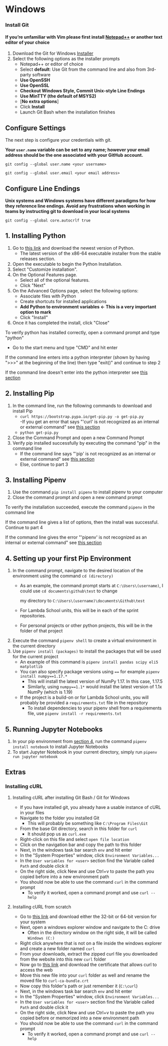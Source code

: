 # Windows

### **Install Git**

#### **If you’re unfamiliar with Vim please first install** [**Notepad++**](https://github.com/notepad-plus-plus/notepad-plus-plus/releases/download/v7.8.5/npp.7.8.5.Installer.exe) **or another text editor of your choice** <a id="if-youre-unfamiliar-with-vim-please-first-install-notepad-or-another-text-editor-of-your-choice"></a>

1. Download the Git for Windows [Installer](https://github.com/git-for-windows/git/releases/download/v2.25.1.windows.1/Git-2.25.1-32-bit.exe)​
2. Select the following options as the installer prompts
   * Notepad++ or editor of choice
   * Select **default**: Use Git from the command line and also from 3rd-party software
   * **Use OpenSSH**
   * **Use OpenSSL**
   * **Checkout Windows Style, Commit Unix-style Line Endings**
   * **Use MinTTY \(the default of MSYS2\)**
   * \[**No extra options**\]
   * Click **Install**
   * Launch Git Bash when the installation finishes

## **Configure Settings** <a id="configure-settings"></a>

The next step is configure your credentials with git.

**Your `user.name` variable can be set to any name; however your email address should be the one associated with your GitHub account.**

```text
git config --global user.name <your username>
```

```text
git config --global user.email <your email address>
```

## Configure Line Endings <a id="configure-line-endings"></a>

**Unix systems and Windows systems have different paradigms for how they reference line endings. Avoid any frustrations when working in teams by instructing git to download in your local systems**

```text
git config --global core.autocrlf true
```

##  1. Installing Python <a id="InstallPython"></a>

1. Go to [this link](https://www.python.org/downloads/windows/) and download the newest version of Python.
   * The latest version of the x86-64 executable installer from the stable releases section.
2. Open the executable to begin the Python Installation.
3. Select "Customize installation".
4. On the Optional Features page.
   * Select all of the optional features.
   * Click "Next"
5. On the Advanced Options page, select the following options:
   * Associate files with Python
   * Create shortcuts for installed applications
   * **Add Python to environment variables &lt;- This is a very important option to mark**
   * Click "Install"
6. Once it has completed the install, click "Close"

To verify python has installed correctly, open a command prompt and type "python"

* Go to the start menu and type "CMD" and hit enter

If the command line enters into a python interpreter \(shown by having "&gt;&gt;&gt;" at the beginning of the line\) then type "exit\(\)" and continue to step 2

If the command line doesn't enter into the python interpreter see [this section](windows.md#InstallPython)

##  2. Installing Pip <a id="InstallPip"></a>

1. In the command line, run the following commands to download and install Pip 
   * `curl https://bootstrap.pypa.io/get-pip.py -o get-pip.py`<br>
       -If you get an error that says "'curl' is not recognized as an internal or external command" see [this section](windows.md#curl)
   * `python get-pip.py`
2. Close the Command Prompt and open a new Command Prompt
3. Verify pip installed successfully by executing the command "pip" in the command line
   * If the command line says "'pip' is not recognized as an internal or external command" see [this section](windows.md#InstallPip)
   * Else, continue to part 3

##  3. Installing Pipenv <a id="InstallPipenv"></a>

1. Use the command `pip install pipenv` to install pipenv to your computer
2. Close the command prompt and open a new command prompt

To verify the installation succeeded, execute the command `pipenv` in the command line

If the command line gives a list of options, then the install was successful. Continue to part 4

If the command line gives the error "'pipenv' is not recognized as an internal or external command" see [this section](windows.md#InstallPipenv)

##  4. Setting up your first Pip Environment <a id="FirstEnv"></a>

1. In the command prompt, navigate to the desired location of the environment using the command `cd (directory)`
   * As an example, the command prompt starts at `C:\Users\(username)`, I could use `cd documents\github\test` to change

     my directory to `C:\Users\(username)\documents\Github\test`

   * For Lambda School units, this will be in each of the sprint repositories. 
   * For personal projects or other python projects, this will be in the folder of that project    
2. Execute the command `pipenv shell` to create a virtual environment in the current directory
3. Use `pipenv install (packages)` to install the packages that will be used for the current project
   * An example of this command is `pipenv install pandas scipy eli5 matplotlib`
   * You can also specify package versions using `==` for example `pipenv install numpy==1.17.*`
     * This will install the latest version of NumPy 1.17. In this case, 1.17.5
     * Similarly, using `numpy==1.1*` would install the latest version of 1.1x NumPy \(which is 1.19\)
   * If the project is a build-on or for Lambda School units, you will probably be provided a `requirements.txt` file in the repository
     * To install dependencies to your pipenv shell from a requirements file, use `pipenv install -r requirements.txt`

##  5. Running Jupyter Notebooks <a id="JupNote"></a>

1. In your pip environment from [section 4](windows.md#FirstEnv), run the command `pipenv install notebook` to install Jupyter Notebooks
2. To start Jupyter Notebook in your current directory, simply run `pipenv run jupyter notebook`

## Extras
### Installing cURL <a id="curl"></a>
1. Installing cURL after installing Git Bash / Git for Windows
   - If you have installed git, you already have a usable instance of cURL in your files
   - Navigate to the folder you installed Git
       - This will probably be something like `C:\Program Files\Git`
   - From the base Git directory, search in this folder for `curl`
       - It should pop us as `curl.exe`
   - Right-click on this file and select `open file location`
   - Click on the navigation bar and copy the path to this folder
   - Next, in the windows task bar search `env` and hit enter
   - In the "System Properties" window, click `Environment Variables...`
   - In the `User variables for <user>` section find the Variable called `Path` and double click it
   - On the right side, click New and use Ctrl+v to paste the path you copied before into a new environment path
   - You should now be able to use the command `curl` in the command prompt
       - To verify it worked, open a command prompt and use `curl --help`
       
       
2. Installing cURL from scratch
   - Go to [this link](https://curl.haxx.se/windows/) and download either the 32-bit or 64-bit version for your system
   - Next, open a windows explorer window and navigate to the C: drive
       - Often in the directory window on the right side, it will be called `Windows (C:)`
   - Right click anywhere that is not on a file inside the windows explorer and create a new folder named `curl`
   - From your downloads, extract the zipped curl file you downloaded from the website into this new `curl` folder
   - Now go to [this link](https://curl.haxx.se/docs/caextract.html) and download the certificate that allows curl to access the web
   - Move this new file into your `curl` folder as well and rename the moved file to `curl-ca-bundle.crt`
   - Now copy this folder's path or just remember it (`C:\curl`)
   - Next, in the windows task bar search `env` and hit enter
   - In the "System Properties" window, click `Environment Variables...`
   - In the `User variables for <user>` section find the Variable called `Path` and double click it
   - On the right side, click New and use Ctrl+v to paste the path you copied before or memorized into a new environment path
   - You should now be able to use the command `curl` in the command prompt
      - To verify it worked, open a command prompt and use `curl --help`
